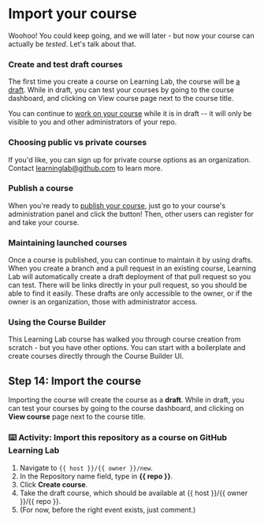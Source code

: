 # Import your course

Woohoo! You could keep going, and we will later - but now your course can actually be _tested_. Let's talk about that.

### Create and test draft courses

The first time you create a course on Learning Lab, the course will be [a draft](https://lab.github.com/docs/testing).  While in draft, you can test your courses by going to the course dashboard, and clicking on View course page next to the course title.

You can continue to [work on your course](https://lab.github.com/docs/testing#test-your-course) while it is in draft -- it will only be visible to you and other administrators of your repo.

### Choosing public vs private courses

If you'd like, you can sign up for private course options as an organization. Contact learninglab@github.com to learn more.

### Publish a course

When you're ready to [publish your course](https://lab.github.com/docs/publishing), just go to your course's administration panel and click the button! Then, other users can register for and take your course.

### Maintaining launched courses

Once a course is published, you can continue to maintain it by using drafts. When you create a branch and a pull request in an existing course, Learning Lab will automatically create a draft deployment of that pull request so you can test. There will be links directly in your pull request, so you should be able to find it easily. These drafts are only accessible to the owner, or if the owner is an organization, those with administrator access.

### Using the Course Builder

This Learning Lab course has walked you through course creation from scratch - but you have other options. You can start with a boilerplate and create courses directly through the Course Builder UI.

## Step 14: Import the course

Importing the course will create the course as a **draft**. While in draft, you can test your courses by going to the course dashboard, and clicking on **View course** page next to the course title.

### :keyboard: Activity: Import this repository as a course on GitHub Learning Lab

1. Navigate to `{{ host }}/{{ owner }}/new`.
2. In the Repository name field, type in **{{ repo }}**.
3. Click **Create course**.
4. Take the draft course, which should be available at {{ host }}/{{ owner }}/{{ repo }}.
5. (For now, before the right event exists, just comment.)
